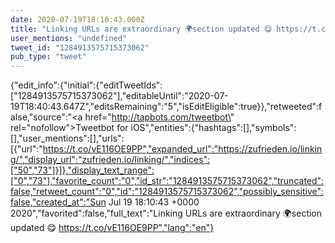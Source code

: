 ```yaml
---
date: 2020-07-19T18:10:43.000Z
title: "Linking URLs are extraordinary 🌍section updated 😋 https://t.co/vE116OE9PP″"
user_mentions: "undefined"
tweet_id: "1284913575715373062"
pub_type: "tweet"
---
```

{"edit_info":{"initial":{"editTweetIds":["1284913575715373062"],"editableUntil":"2020-07-19T18:40:43.647Z","editsRemaining":"5","isEditEligible":true}},"retweeted":false,"source":"<a href=\"http://tapbots.com/tweetbot\" rel=\"nofollow\">Tweetbot for iΟS</a>","entities":{"hashtags":[],"symbols":[],"user_mentions":[],"urls":[{"url":"https://t.co/vE116OE9PP","expanded_url":"https://zufrieden.io/linking/","display_url":"zufrieden.io/linking/","indices":["50","73"]}]},"display_text_range":["0","73"],"favorite_count":"0","id_str":"1284913575715373062","truncated":false,"retweet_count":"0","id":"1284913575715373062","possibly_sensitive":false,"created_at":"Sun Jul 19 18:10:43 +0000 2020","favorited":false,"full_text":"Linking URLs are extraordinary 🌍section updated 😋 https://t.co/vE116OE9PP","lang":"en"}
